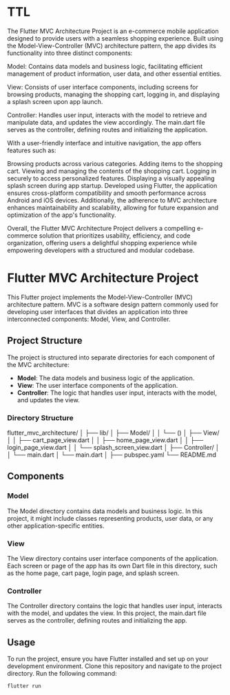 # TTL

The Flutter MVC Architecture Project is an e-commerce mobile application designed to provide users with a seamless shopping experience. Built using the Model-View-Controller (MVC) architecture pattern, the app divides its functionality into three distinct components:

Model: Contains data models and business logic, facilitating efficient management of product information, user data, and other essential entities.

View: Consists of user interface components, including screens for browsing products, managing the shopping cart, logging in, and displaying a splash screen upon app launch.

Controller: Handles user input, interacts with the model to retrieve and manipulate data, and updates the view accordingly. The main.dart file serves as the controller, defining routes and initializing the application.

With a user-friendly interface and intuitive navigation, the app offers features such as:

Browsing products across various categories.
Adding items to the shopping cart.
Viewing and managing the contents of the shopping cart.
Logging in securely to access personalized features.
Displaying a visually appealing splash screen during app startup.
Developed using Flutter, the application ensures cross-platform compatibility and smooth performance across Android and iOS devices. Additionally, the adherence to MVC architecture enhances maintainability and scalability, allowing for future expansion and optimization of the app's functionality.

Overall, the Flutter MVC Architecture Project delivers a compelling e-commerce solution that prioritizes usability, efficiency, and code organization, offering users a delightful shopping experience while empowering developers with a structured and modular codebase.

# Flutter MVC Architecture Project

This Flutter project implements the Model-View-Controller (MVC) architecture pattern. MVC is a software design pattern commonly used for developing user interfaces that divides an application into three interconnected components: Model, View, and Controller.

## Project Structure

The project is structured into separate directories for each component of the MVC architecture:

- **Model**: The data models and business logic of the application.
- **View**: The user interface components of the application.
- **Controller**: The logic that handles user input, interacts with the model, and updates the view.

### Directory Structure

flutter_mvc_architecture/
│
├── lib/
│ ├── Model/
│ │ └── ()
│ ├── View/
│ │ ├── cart_page_view.dart
│ │ ├── home_page_view.dart
│ │ ├── login_page_view.dart
│ │ └── splash_screen_view.dart
│ ├── Controller/
│ │ └── main.dart
│ └── main.dart
│
├── pubspec.yaml
└── README.md

## Components

### Model

The Model directory contains data models and business logic. In this project, it might include classes representing products, user data, or any other application-specific entities.

### View

The View directory contains user interface components of the application. Each screen or page of the app has its own Dart file in this directory, such as the home page, cart page, login page, and splash screen.

### Controller

The Controller directory contains the logic that handles user input, interacts with the model, and updates the view. In this project, the main.dart file serves as the controller, defining routes and initializing the app.

## Usage

To run the project, ensure you have Flutter installed and set up on your development environment. Clone this repository and navigate to the project directory. Run the following command:

```bash
flutter run



